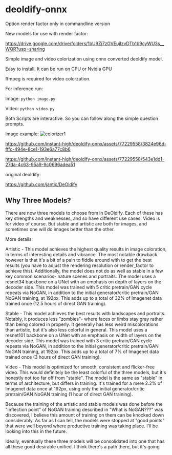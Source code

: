 # deoldify-onnx

Option render factor only in commandline version

New models for use with render factor: 

https://drive.google.com/drive/folders/1bU9Zj7zGVEujIzvDTb1b9cyWU3s__WQR?usp=sharing

Simple image and video colorization using onnx converted deoldify model.

Easy to install. 
It can be run on CPU or Nvidia GPU

ffmpeg is required for video colorzation.

For inference run:

Image:
`python image.py `

Video:
`python video.py`

Both Scripts are interactive. So you can follow along the simple question prompts.

Image example:
![colorizer1](https://github.com/instant-high/deoldify-onnx/assets/77229558/171642dd-9034-4ca7-8d29-c07c6e5e9f0a)


https://github.com/instant-high/deoldify-onnx/assets/77229558/3824e96d-fffc-494e-8ce1-193e6a77c8b6

https://github.com/instant-high/deoldify-onnx/assets/77229558/543e1dd1-27da-4c63-95a9-9c0696adea51


original deoldify:

https://github.com/jantic/DeOldify


## Why Three Models?
There are now three models to choose from in DeOldify. Each of these has key strengths and weaknesses, and so have different use cases. Video is for video of course. But stable and artistic are both for images, and sometimes one will do images better than the other.

More details:

Artistic - This model achieves the highest quality results in image coloration, in terms of interesting details and vibrance. The most notable drawback however is that it's a bit of a pain to fiddle around with to get the best results (you have to adjust the rendering resolution or render_factor to achieve this). Additionally, the model does not do as well as stable in a few key common scenarios- nature scenes and portraits. The model uses a resnet34 backbone on a UNet with an emphasis on depth of layers on the decoder side. This model was trained with 5 critic pretrain/GAN cycle repeats via NoGAN, in addition to the initial generator/critic pretrain/GAN NoGAN training, at 192px. This adds up to a total of 32% of Imagenet data trained once (12.5 hours of direct GAN training).

Stable - This model achieves the best results with landscapes and portraits. Notably, it produces less "zombies"- where faces or limbs stay gray rather than being colored in properly. It generally has less weird miscolorations than artistic, but it's also less colorful in general. This model uses a resnet101 backbone on a UNet with an emphasis on width of layers on the decoder side. This model was trained with 3 critic pretrain/GAN cycle repeats via NoGAN, in addition to the initial generator/critic pretrain/GAN NoGAN training, at 192px. This adds up to a total of 7% of Imagenet data trained once (3 hours of direct GAN training).

Video - This model is optimized for smooth, consistent and flicker-free video. This would definitely be the least colorful of the three models, but it's honestly not too far off from "stable". The model is the same as "stable" in terms of architecture, but differs in training. It's trained for a mere 2.2% of Imagenet data once at 192px, using only the initial generator/critic pretrain/GAN NoGAN training (1 hour of direct GAN training).

Because the training of the artistic and stable models was done before the "inflection point" of NoGAN training described in "What is NoGAN???" was discovered, I believe this amount of training on them can be knocked down considerably. As far as I can tell, the models were stopped at "good points" that were well beyond where productive training was taking place. I'll be looking into this in the future.

Ideally, eventually these three models will be consolidated into one that has all these good desirable unified. I think there's a path there, but it's going